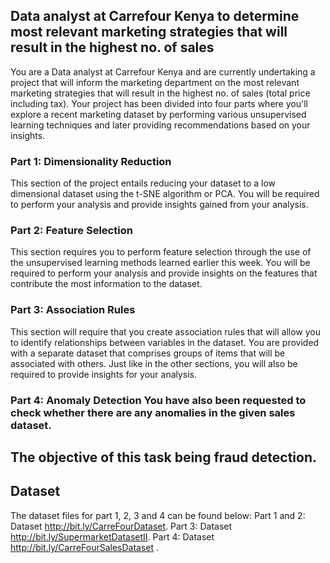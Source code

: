 ## Data analyst at Carrefour Kenya to determine most relevant marketing strategies that will result in the highest no. of sales 
 You are a Data analyst at Carrefour Kenya and are currently undertaking a project that will inform the marketing department on the most relevant marketing strategies that will result in the highest no. of sales (total price including tax). Your project has been divided into four parts where you'll explore a recent marketing dataset by performing various unsupervised learning techniques and later providing recommendations based on your insights.  
 ### Part 1: Dimensionality Reduction  
 This section of the project entails reducing your dataset to a low dimensional dataset using the t-SNE algorithm or PCA. You will be required to perform your analysis and provide insights gained from your analysis.  
 ### Part 2: Feature Selection  
 This section requires you to perform feature selection through the use of the unsupervised learning methods learned earlier this week. You will be required to perform your analysis and provide insights on the features that contribute the most information to the dataset.  
 ### Part 3: Association Rules  
 This section will require that you create association rules that will allow you to identify relationships between variables in the dataset. You are provided with a separate dataset that comprises groups of items that will be associated with others. 
 Just like in the other sections, you will also be required to provide insights for your analysis.  
 ### Part 4: Anomaly Detection You have also been requested to check whether there are any anomalies in the given sales dataset. 
 ## The objective of this task being fraud detection. 
 ## Dataset  
 The dataset files for part 1, 2, 3 and 4 can be found below: 
 Part 1 and 2: Dataset <http://bit.ly/CarreFourDataset>. 
 Part 3: Dataset <http://bit.ly/SupermarketDatasetII>. 
 Part 4: Dataset <http://bit.ly/CarreFourSalesDataset> . 
